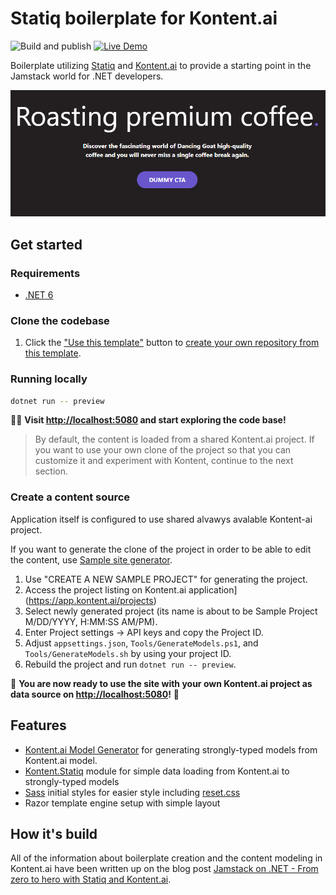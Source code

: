 # Statiq boilerplate for Kontent.ai

![Build and publish](https://github.com/kontent-ai/boilerplate-statiq-net/workflows/Publish/badge.svg)
[![Live Demo](https://img.shields.io/badge/Live-DEMO-brightgreen.svg?logo=github&logoColor=white)](https://kontent-ai.github.io/boilerplate-statiq-net)

Boilerplate utilizing [Statiq](https://statiq.dev/) and [Kontent.ai](https://kontent.ai) to provide a starting point in the Jamstack world for .NET developers.

![Screenshot](./screenshot.png)

## Get started

### Requirements

- [.NET 6](https://dotnet.microsoft.com/download)

### Clone the codebase

1. Click the ["Use this template"](https://github.com/petrsvihlik/statiq-starter-kontent-lumen/generate) button to [create your own repository from this template](https://help.github.com/en/github/creating-cloning-and-archiving-repositories/creating-a-repository-from-a-template).

### Running locally

```sh
dotnet run -- preview
```

🎊🎉 **Visit <http://localhost:5080> and start exploring the code base!**

> By default, the content is loaded from a shared Kontent.ai project. If you want to use your own clone of the project so that you can customize it and experiment with Kontent, continue to the next section.

### Create a content source

Application itself is configured to use shared alvawys avalable Kontent-ai project.

If you want to generate the clone of the project in order to be able to edit the content, use [Sample site generator](https://app.kontent.ai/sample-site-configuration).

1. Use "CREATE A NEW SAMPLE PROJECT" for generating the project.
2. Access the project listing on Kontent.ai application](https://app.kontent.ai/projects)
3. Select newly generated project (its name is about to be Sample Project M/DD/YYYY, H:MM:SS AM/PM).
4. Enter Project settings -> API keys and copy the Project ID.
5. Adjust `appsettings.json`, `Tools/GenerateModels.ps1`, and `Tools/GenerateModels.sh` by using your project ID.
6. Rebuild the project and run `dotnet run -- preview`.

🚀 **You are now ready to use the site with your own Kontent.ai project as data source on <http://localhost:5080>!** 🚀

## Features

- [Kontent.ai Model Generator](https://github.com/kontent-ai/generators-net) for generating strongly-typed models from Kontent.ai model.
- [Kontent.Statiq](https://www.nuget.org/packages/Kontent.Statiq) module for simple data loading from Kontent.ai to strongly-typed models
- [Sass](https://sass-lang.com/) initial styles for easier style including [reset.css](http://meyerweb.com/eric/tools/css/reset/)
- Razor template engine setup with simple layout

## How it's build

All of the information about boilerplate creation and the content modeling in Kontent.ai have been written up on the blog post [Jamstack on .NET - From zero to hero with Statiq and Kontent.ai](https://ondrej.chrastina.tech/journal/jamstack-on-net-from-zero-to-hero-with-statiq-and-kontent).
